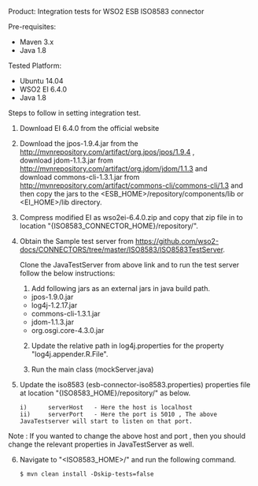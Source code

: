 Product: Integration tests for WSO2 ESB ISO8583 connector

Pre-requisites:

 - Maven 3.x
 - Java 1.8

Tested Platform: 

 - Ubuntu 14.04
 - WSO2 EI 6.4.0
 - Java 1.8

Steps to follow in setting integration test.

 1. Download EI 6.4.0 from the official website

 2. Download the jpos-1.9.4.jar from the http://mvnrepository.com/artifact/org.jpos/jpos/1.9.4 ,<br/>
    download jdom-1.1.3.jar from http://mvnrepository.com/artifact/org.jdom/jdom/1.1.3 and <br/>
    download commons-cli-1.3.1.jar from http://mvnrepository.com/artifact/commons-cli/commons-cli/1.3 and <br/> then copy the
    jars to the <ESB_HOME>/repository/components/lib or <EI_HOME>/lib directory.

 3. Compress modified EI as wso2ei-6.4.0.zip and copy that zip file in to location "{ISO8583_CONNECTOR_HOME}/repository/".

 4. Obtain the Sample test server from https://github.com/wso2-docs/CONNECTORS/tree/master/ISO8583/ISO8583TestServer.

    Clone the JavaTestServer from above link and to run the test server follow the below instructions:

    1.  Add following jars as an external jars in java build path.
       - jpos-1.9.0.jar
       - log4j-1.2.17.jar
       - commons-cli-1.3.1.jar
       - jdom-1.1.3.jar
       - org.osgi.core-4.3.0.jar

    2.  Update the relative path in log4j.properties for the property "log4j.appender.R.File".

    3.  Run the main class (mockServer.java)
 
 5. Update the iso8583 (esb-connector-iso8583.properties) properties file at location "{ISO8583_HOME}/repository/" as below.
   
        i)      serverHost   - Here the host is localhost
        ii)     serverPort   - Here the port is 5010 , The above JavaTestserver will start to listen on that port.

   Note :   If you wanted to change the above host and port , then you should change the relevant properties in
            JavaTestServer as well.

 6. Navigate to "<ISO8583_HOME>/" and run the following command.
 
        $ mvn clean install -Dskip-tests=false
